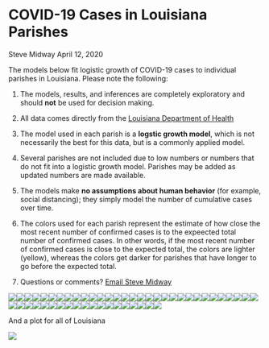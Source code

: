 COVID-19 Cases in Louisiana Parishes
================
Steve Midway
April 12, 2020

The models below fit logistic growth of COVID-19 cases to individual
parishes in Louisiana. Please note the following:

1.  The models, results, and inferences are completely exploratory and
    should **not** be used for decision making.

2.  All data comes directly from the [Louisiana Department of
    Health](http://ldh.la.gov/coronavirus/)

3.  The model used in each parish is a **logstic growth model**, which
    is not necessarily the best for this data, but is a commonly applied
    model.

4.  Several parishes are not included due to low numbers or numbers that
    do not fit into a logistic growth model. Parishes may be added as
    updated numbers are made available.

5.  The models make **no assumptions about human behavior** (for
    example, social distancing); they simply model the number of
    cumulative cases over time.

6.  The colors used for each parish represent the estimate of how close
    the most recent number of confirmed cases is to the expeected total
    number of confirmed cases. In other words, if the most recent number
    of confirmed cases is close to the expected total, the colors are
    lighter (yellow), whereas the colors get darker for parishes that
    have longer to go before the expected total.

7.  Questions or comments? [Email Steve
Midway](mailto:smidway@lsu.edu)

![](COVID_files/figure-gfm/unnamed-chunk-1-1.png)<!-- -->![](COVID_files/figure-gfm/unnamed-chunk-1-2.png)<!-- -->![](COVID_files/figure-gfm/unnamed-chunk-1-3.png)<!-- -->![](COVID_files/figure-gfm/unnamed-chunk-1-4.png)<!-- -->![](COVID_files/figure-gfm/unnamed-chunk-1-5.png)<!-- -->![](COVID_files/figure-gfm/unnamed-chunk-1-6.png)<!-- -->![](COVID_files/figure-gfm/unnamed-chunk-1-7.png)<!-- -->![](COVID_files/figure-gfm/unnamed-chunk-1-8.png)<!-- -->![](COVID_files/figure-gfm/unnamed-chunk-1-9.png)<!-- -->![](COVID_files/figure-gfm/unnamed-chunk-1-10.png)<!-- -->![](COVID_files/figure-gfm/unnamed-chunk-1-11.png)<!-- -->![](COVID_files/figure-gfm/unnamed-chunk-1-12.png)<!-- -->![](COVID_files/figure-gfm/unnamed-chunk-1-13.png)<!-- -->![](COVID_files/figure-gfm/unnamed-chunk-1-14.png)<!-- -->![](COVID_files/figure-gfm/unnamed-chunk-1-15.png)<!-- -->![](COVID_files/figure-gfm/unnamed-chunk-1-16.png)<!-- -->![](COVID_files/figure-gfm/unnamed-chunk-1-17.png)<!-- -->![](COVID_files/figure-gfm/unnamed-chunk-1-18.png)<!-- -->![](COVID_files/figure-gfm/unnamed-chunk-1-19.png)<!-- -->![](COVID_files/figure-gfm/unnamed-chunk-1-20.png)<!-- -->![](COVID_files/figure-gfm/unnamed-chunk-1-21.png)<!-- -->![](COVID_files/figure-gfm/unnamed-chunk-1-22.png)<!-- -->![](COVID_files/figure-gfm/unnamed-chunk-1-23.png)<!-- -->![](COVID_files/figure-gfm/unnamed-chunk-1-24.png)<!-- -->![](COVID_files/figure-gfm/unnamed-chunk-1-25.png)<!-- -->![](COVID_files/figure-gfm/unnamed-chunk-1-26.png)<!-- -->![](COVID_files/figure-gfm/unnamed-chunk-1-27.png)<!-- -->![](COVID_files/figure-gfm/unnamed-chunk-1-28.png)<!-- -->![](COVID_files/figure-gfm/unnamed-chunk-1-29.png)<!-- -->![](COVID_files/figure-gfm/unnamed-chunk-1-30.png)<!-- -->![](COVID_files/figure-gfm/unnamed-chunk-1-31.png)<!-- -->![](COVID_files/figure-gfm/unnamed-chunk-1-32.png)<!-- -->![](COVID_files/figure-gfm/unnamed-chunk-1-33.png)<!-- -->![](COVID_files/figure-gfm/unnamed-chunk-1-34.png)<!-- -->![](COVID_files/figure-gfm/unnamed-chunk-1-35.png)<!-- -->![](COVID_files/figure-gfm/unnamed-chunk-1-36.png)<!-- -->![](COVID_files/figure-gfm/unnamed-chunk-1-37.png)<!-- -->![](COVID_files/figure-gfm/unnamed-chunk-1-38.png)<!-- -->![](COVID_files/figure-gfm/unnamed-chunk-1-39.png)<!-- -->![](COVID_files/figure-gfm/unnamed-chunk-1-40.png)<!-- -->![](COVID_files/figure-gfm/unnamed-chunk-1-41.png)<!-- -->![](COVID_files/figure-gfm/unnamed-chunk-1-42.png)<!-- -->![](COVID_files/figure-gfm/unnamed-chunk-1-43.png)<!-- -->![](COVID_files/figure-gfm/unnamed-chunk-1-44.png)<!-- -->![](COVID_files/figure-gfm/unnamed-chunk-1-45.png)<!-- -->![](COVID_files/figure-gfm/unnamed-chunk-1-46.png)<!-- -->![](COVID_files/figure-gfm/unnamed-chunk-1-47.png)<!-- -->![](COVID_files/figure-gfm/unnamed-chunk-1-48.png)<!-- -->![](COVID_files/figure-gfm/unnamed-chunk-1-49.png)<!-- -->![](COVID_files/figure-gfm/unnamed-chunk-1-50.png)<!-- -->

And a plot for all of Louisiana

![](COVID_files/figure-gfm/unnamed-chunk-2-1.png)<!-- -->
